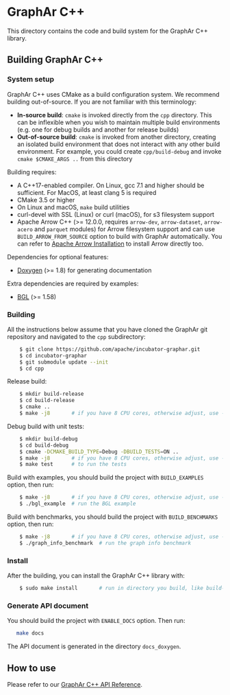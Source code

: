 # GraphAr C++

This directory contains the code and build system for the GraphAr C++ library.


## Building GraphAr C++

### System setup

GraphAr C++ uses CMake as a build configuration system. We recommend building
out-of-source. If you are not familiar with this terminology:

- **In-source build**: ``cmake`` is invoked directly from the ``cpp``
  directory. This can be inflexible when you wish to maintain multiple build
  environments (e.g. one for debug builds and another for release builds)
- **Out-of-source build**: ``cmake`` is invoked from another directory,
  creating an isolated build environment that does not interact with any other
  build environment. For example, you could create ``cpp/build-debug`` and
  invoke ``cmake $CMAKE_ARGS ..`` from this directory

Building requires:

- A C++17-enabled compiler. On Linux, gcc 7.1 and higher should be
  sufficient. For MacOS, at least clang 5 is required
- CMake 3.5 or higher
- On Linux and macOS, ``make`` build utilities
- curl-devel with SSL (Linux) or curl (macOS), for s3 filesystem support
- Apache Arrow C++ (>= 12.0.0, requires `arrow-dev`, `arrow-dataset`, `arrow-acero` and `parquet` modules) for Arrow filesystem support and can use `BUILD_ARROW_FROM_SOURCE` option to build with GraphAr automatically. You can refer to [Apache Arrow Installation](https://arrow.apache.org/install/) to install Arrow directly too.

Dependencies for optional features:

- [Doxygen](https://www.doxygen.nl/index.html) (>= 1.8) for generating documentation

Extra dependencies are required by examples:

- [BGL](https://www.boost.org/doc/libs/1_80_0/libs/graph/doc/index.html) (>= 1.58)

### Building

All the instructions below assume that you have cloned the GraphAr git
repository and navigated to the ``cpp`` subdirectory:

```bash
    $ git clone https://github.com/apache/incubator-graphar.git
    $ cd incubator-graphar
    $ git submodule update --init
    $ cd cpp
```

Release build:

```bash
    $ mkdir build-release
    $ cd build-release
    $ cmake ..
    $ make -j8       # if you have 8 CPU cores, otherwise adjust, use -j`nproc` for all cores
```

Debug build with unit tests:

```bash
    $ mkdir build-debug
    $ cd build-debug
    $ cmake -DCMAKE_BUILD_TYPE=Debug -DBUILD_TESTS=ON ..
    $ make -j8       # if you have 8 CPU cores, otherwise adjust, use -j`nproc` for all cores
    $ make test      # to run the tests
```

Build with examples, you should build the project with `BUILD_EXAMPLES` option, then run:

```bash
    $ make -j8       # if you have 8 CPU cores, otherwise adjust, use -j`nproc` for all cores
    $ ./bgl_example  # run the BGL example
```

Build with benchmarks, you should build the project with `BUILD_BENCHMARKS` option, then run:

```bash
    $ make -j8       # if you have 8 CPU cores, otherwise adjust, use -j`nproc` for all cores
    $ ./graph_info_benchmark  # run the graph info benchmark
```

### Install

After the building, you can install the GraphAr C++ library with:

```bash
    $ sudo make install       # run in directory you build, like build-release, build and so on
```

### Generate API document

You should build the project with `ENABLE_DOCS` option. Then run:

```bash
   make docs
```

The API document is generated in the directory ``docs_doxygen``.

## How to use

Please refer to our [GraphAr C++ API Reference](https://graphar.apache.org/docs/libraries/cpp).
